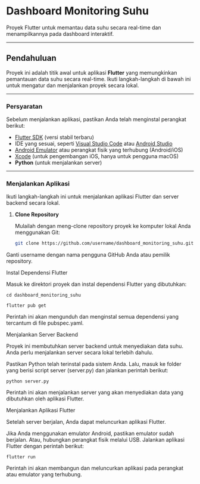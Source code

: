 # Dashboard Monitoring Suhu

Proyek Flutter untuk memantau data suhu secara real-time dan menampilkannya pada dashboard interaktif.

---

## Pendahuluan

Proyek ini adalah titik awal untuk aplikasi **Flutter** yang memungkinkan pemantauan data suhu secara real-time. Ikuti langkah-langkah di bawah ini untuk mengatur dan menjalankan proyek secara lokal.

---

### Persyaratan

Sebelum menjalankan aplikasi, pastikan Anda telah menginstal perangkat berikut:

- [Flutter SDK](https://docs.flutter.dev/get-started/install) (versi stabil terbaru)
- IDE yang sesuai, seperti [Visual Studio Code](https://code.visualstudio.com/) atau [Android Studio](https://developer.android.com/studio)
- [Android Emulator](https://developer.android.com/studio/run/emulator) atau perangkat fisik yang terhubung (Android/iOS)
- [Xcode](https://developer.apple.com/xcode/) (untuk pengembangan iOS, hanya untuk pengguna macOS)
- **Python** (untuk menjalankan server)

---

### Menjalankan Aplikasi

Ikuti langkah-langkah ini untuk menjalankan aplikasi Flutter dan server backend secara lokal.

1. **Clone Repository**

   Mulailah dengan meng-clone repository proyek ke komputer lokal Anda menggunakan Git:

   ```bash
   git clone https://github.com/username/dashboard_monitoring_suhu.git

Ganti username dengan nama pengguna GitHub Anda atau pemilik repository.

Instal Dependensi Flutter

Masuk ke direktori proyek dan instal dependensi Flutter yang dibutuhkan:

```
cd dashboard_monitoring_suhu

```
```
flutter pub get
```
Perintah ini akan mengunduh dan menginstal semua dependensi yang tercantum di file pubspec.yaml.

Menjalankan Server Backend

Proyek ini membutuhkan server backend untuk menyediakan data suhu. Anda perlu menjalankan server secara lokal terlebih dahulu.

Pastikan Python telah terinstal pada sistem Anda. Lalu, masuk ke folder yang berisi script server (server.py) dan jalankan perintah berikut:
```
python server.py
```
Perintah ini akan menjalankan server yang akan menyediakan data yang dibutuhkan oleh aplikasi Flutter.

Menjalankan Aplikasi Flutter

Setelah server berjalan, Anda dapat meluncurkan aplikasi Flutter.

Jika Anda menggunakan emulator Android, pastikan emulator sudah berjalan.
Atau, hubungkan perangkat fisik melalui USB.
Jalankan aplikasi Flutter dengan perintah berikut:

```
flutter run
```
Perintah ini akan membangun dan meluncurkan aplikasi pada perangkat atau emulator yang terhubung.

